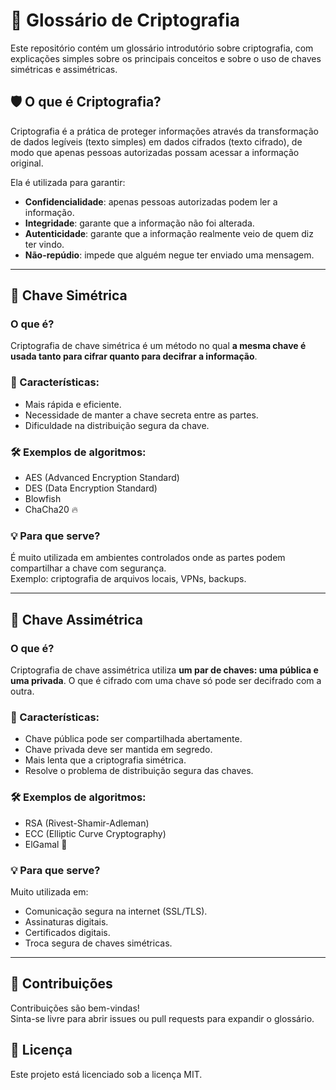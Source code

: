 # 🔐 Glossário de Criptografia

Este repositório contém um glossário introdutório sobre criptografia, com explicações simples sobre os principais conceitos e sobre o uso de chaves simétricas e assimétricas.

## 🛡 O que é Criptografia?

Criptografia é a prática de proteger informações através da transformação de dados legíveis (texto simples) em dados cifrados (texto cifrado), de modo que apenas pessoas autorizadas possam acessar a informação original.

Ela é utilizada para garantir:
-  **Confidencialidade**: apenas pessoas autorizadas podem ler a informação.
-  **Integridade**: garante que a informação não foi alterada.
-  **Autenticidade**: garante que a informação realmente veio de quem diz ter vindo.
-  **Não-repúdio**: impede que alguém negue ter enviado uma mensagem.

---

## 🔑 Chave Simétrica

### O que é?
Criptografia de chave simétrica é um método no qual **a mesma chave é usada tanto para cifrar quanto para decifrar a informação**.

### 📌 Características:
-  Mais rápida e eficiente.
-  Necessidade de manter a chave secreta entre as partes.
-  Dificuldade na distribuição segura da chave.

### 🛠 Exemplos de algoritmos:
- AES (Advanced Encryption Standard)
- DES (Data Encryption Standard)
- Blowfish
- ChaCha20 🔥

### 💡 Para que serve?
É muito utilizada em ambientes controlados onde as partes podem compartilhar a chave com segurança.  
Exemplo: criptografia de arquivos locais, VPNs, backups.

---

## 🔐 Chave Assimétrica

### O que é?
Criptografia de chave assimétrica utiliza **um par de chaves: uma pública e uma privada**. O que é cifrado com uma chave só pode ser decifrado com a outra.

### 📌 Características:
-  Chave pública pode ser compartilhada abertamente.
-  Chave privada deve ser mantida em segredo.
-  Mais lenta que a criptografia simétrica.
-  Resolve o problema de distribuição segura das chaves.

### 🛠 Exemplos de algoritmos:
- RSA (Rivest-Shamir-Adleman)
- ECC (Elliptic Curve Cryptography)
- ElGamal 🔑

### 💡 Para que serve?
Muito utilizada em:
-  Comunicação segura na internet (SSL/TLS).
-  Assinaturas digitais.
-  Certificados digitais.
-  Troca segura de chaves simétricas.

---

## 🤝 Contribuições

Contribuições são bem-vindas!  
Sinta-se livre para abrir issues ou pull requests para expandir o glossário.

## 📄 Licença

Este projeto está licenciado sob a licença MIT.
